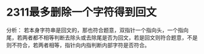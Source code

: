 # 2311最多删除一个字符得到回文
分析：
若本身字符串是回文的，那也符合题意，双指针一个指向头，一个指向尾，若两者都不相等判断去除头或去除尾是否为回文，若是回文则符合题意，不是则不符合，若两者相等，指针向内指判断内部字符是否符合。